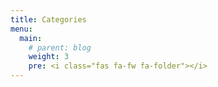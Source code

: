 ```yaml
---
title: Categories
menu:
  main:
    # parent: blog
    weight: 3
    pre: <i class="fas fa-fw fa-folder"></i>
---
```

